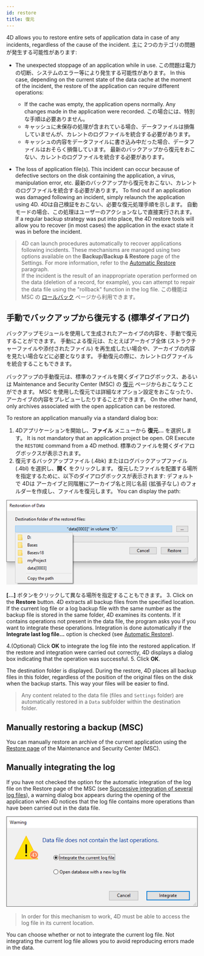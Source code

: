 ```yaml
---
id: restore
title: 復元
---
```


4D allows you to restore entire sets of application data in case of any incidents, regardless of the cause of the incident. 主に 2つのカテゴリの問題が発生する可能性があります:

- The unexpected stoppage of an application while in use. この問題は電力の切断、システムのエラー等により発生する可能性があります。 In this case, depending on the current state of the data cache at the moment of the incident, the restore of the application can require different operations:
    - If the cache was empty, the application opens normally. Any changes made in the application were recorded. この場合には、特別な手順は必要ありません。
    - キャッシュに未保存の処理が含まれている場合、データファイルは損傷していませんが、カレントのログファイルを統合する必要があります。
    - キャッシュの内容をデータファイルに書き込み中だった場合、データファイルはおそらく損傷しています。 最新のバックアップから復元をおこない、カレントのログファイルを統合する必要があります。

- The loss of application file(s). This incident can occur because of defective sectors on the disk containing the application, a virus, manipulation error, etc. 最新のバックアップから復元をおこない、カレントのログファイルを統合する必要があります。 To find out if an application was damaged following an incident, simply relaunch the application using 4D. 4Dは自己検証をおこない、必要な復元処理手順を示します。 自動モードの場合、この処理はユーザーのアクションなしで直接実行されます。 If a regular backup strategy was put into place, the 4D restore tools will allow you to recover (in most cases) the application in the exact state it was in before the incident.

> 4D can launch procedures automatically to recover applications following incidents. These mechanisms are managed using two options available on the **Backup/Backup & Restore** page of the Settings. For more information, refer to the [Automatic Restore](settings.md#automatic-restore) paragraph.  
> If the incident is the result of an inappropriate operation performed on the data (deletion of a record, for example), you can attempt to repair the data file using the "rollback" function in the log file. この機能は MSC の [ロールバック](MSC/rollback.md) ページから利用できます。


## 手動でバックアップから復元する (標準ダイアログ)

バックアップモジュールを使用して生成されたアーカイブの内容を、手動で復元することができます。 手動による復元は、たとえばアーカイブ全体 (ストラクチャーファイルや添付されたファイル) を再生成したい場合や、アーカイブの内容を見たい場合などに必要となります。 手動復元の際に、カレントログファイルを統合することもできます。

バックアップの手動復元は、標準のファイルを開くダイアログボックス、あるいは Maintenance and Security Center (MSC) の [復元](MSC/restore) ページからおこなうことができます。 MSC を使用した復元では詳細なオプション設定をおこなったり、アーカイブの内容をプレビューしたりすることができます。 On the other hand, only archives associated with the open application can be restored.

To restore an application manually via a standard dialog box:

1. 4Dアプリケーションを開始し、**ファイル** メニューから **復元...** を選択します。 It is not mandatory that an application project be open. OR Execute the `RESTORE` command from a 4D method. 標準のファイルを開くダイアログボックスが表示されます。
2. 復元するバックアップファイル (.4bk) またはログバックアップファイル (.4bl) を選択し、**開く** をクリックします。 復元したファイルを配置する場所を指定するために、以下のダイアログボックスが表示されます: デフォルトで 4Dは アーカイブと同階層にアーカイブ名と同じ名前 (拡張子なし) のフォルダーを作成し、ファイルを復元します。 You can display the path:

![](assets/en/Backup/backup07.png)

**[...]** ボタンをクリックして異なる場所を指定することもできます。
3. Click on the **Restore** button. 4D extracts all backup files from the specified location. If the current log file or a log backup file with the same number as the backup file is stored in the same folder, 4D examines its contents. If it contains operations not present in the data file, the program asks you if you want to integrate these operations. Integration is done automatically if the **Integrate last log file...** option is checked (see [Automatic Restore](settings.md#automatic-restore)).

4.(Optional) Click **OK** to integrate the log file into the restored application. If the restore and integration were carried out correctly, 4D displays a dialog box indicating that the operation was successful.
5. Click **OK**.

The destination folder is displayed. During the restore, 4D places all backup files in this folder, regardless of the position of the original files on the disk when the backup starts. This way your files will be easier to find.

> Any content related to the data file (files and `Settings` folder) are automatically restored in a `Data` subfolder within the destination folder.


## Manually restoring a backup (MSC)

You can manually restore an archive of the current application using the [Restore page](MSC/restore.md) of the Maintenance and Security Center (MSC).


## Manually integrating the log

If you have not checked the option for the automatic integration of the log file on the Restore page of the MSC (see [Successive integration of several log files](MSC/restore.md#successive-intergration-of-several-data-log-files)), a warning dialog box appears during the opening of the application when 4D notices that the log file contains more operations than have been carried out in the data file.

![](assets/en/Backup/backup08.png)

> In order for this mechanism to work, 4D must be able to access the log file in its current location.

You can choose whether or not to integrate the current log file. Not integrating the current log file allows you to avoid reproducing errors made in the data.
